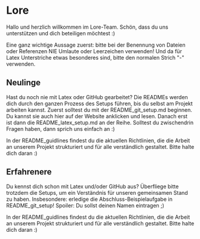 # Lore

Hallo und herzlich willkommen im Lore-Team. Schön, dass du uns unterstützen und dich beteiligen möchtest :)

Eine ganz wichtige Aussage zuerst: bitte bei der Benennung von Dateien oder Referenzen NIE Umlaute oder Leerzeichen verwenden!
Und da für Latex Unterstriche etwas besonderes sind, bitte den normalen Strich "-" verwenden.


## Neulinge
Hast du noch nie mit Latex oder GitHub gearbeitet?
Die READMEs werden dich durch den ganzen Prozess des Setups führen, bis du selbst am Projekt arbeiten kannst.
Zuerst solltest du mit der README_git_setup.md beginnen. Du kannst sie auch hier auf der Website anklicken und lesen.
Danach erst ist dann die README_latex_setup.md an der Reihe.
Solltest du zwischendrin Fragen haben, dann sprich uns einfach an :)

In der README_guidlines findest du die aktuellen Richtlinien, die die Arbeit an unserem Projekt strukturiert und für alle verständlich gestaltet.
Bitte halte dich daran :)


## Erfahrenere
Du kennst dich schon mit Latex und/oder GitHub aus? 
Überfliege bitte trotzdem die Setups, um ein Verständnis für unseren gemeinsamen Stand zu haben.
Insbesondere: erledige die Abschluss-Beispielaufgabe in README_git_setup! 
Spoiler: Du sollst deinen Namen eintragen ;)

In der README_guidlines findest du die aktuellen Richtlinien, die die Arbeit an unserem Projekt strukturiert und für alle verständlich gestaltet.
Bitte halte dich daran :)